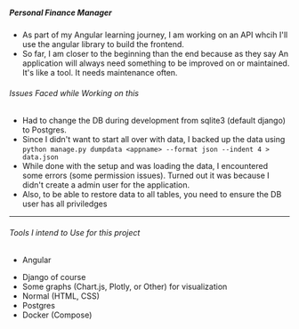 ##### Personal Finance Manager
* As part of my Angular learning journey, I am working on an API whcih I'll use the angular library to build  the frontend.
* So far, I am closer to the beginning than the end because as they say An application will always need        something to be improved on or maintained. It's like a tool. It needs maintenance often.

###### Issues Faced while Working on this
* Had to change the DB during development from sqlite3 (default django) to Postgres.
* Since I didn't want to start all over with data, I backed up the data using 
    `python manage.py dumpdata <appname> --format json --indent 4 > data.json`
* While done with the setup and was loading the data, I encountered some errors (some permission issues). Turned out it was because I didn't create a admin user for the application.
* Also, to be able to restore data to all tables, you need to ensure the DB user has all priviledges

----------------------------------------------------------------------------------------------
###### Tools I intend to Use for this project
* Angular
- Django of course
- Some graphs (Chart.js, Plotly, or Other) for visualization
- Normal (HTML, CSS)
- Postgres
- Docker (Compose)
